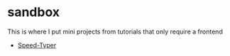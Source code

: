 # sandbox
This is where I put mini projects from tutorials that only require a frontend

- [Speed-Typer](https://vincentntang.github.io/sandbox/speed-typer/)

